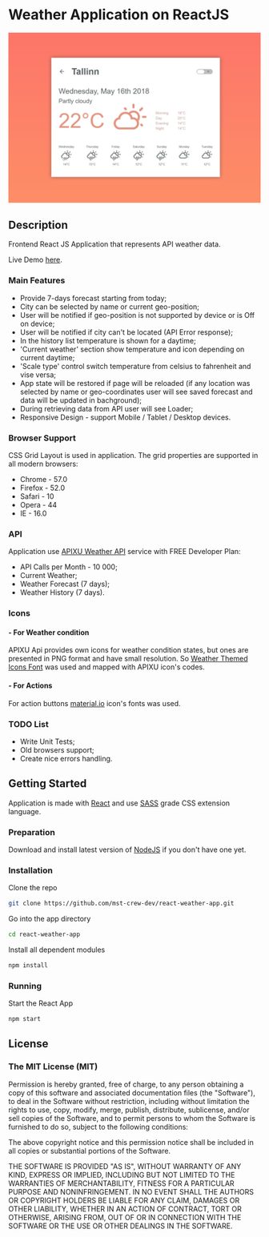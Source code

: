 # Weather Application on ReactJS
![Weather App](_mockup/weather.jpg "Weather App [ReactJS]")

## Description
Frontend React JS Application that represents API weather data.

Live Demo [here](https://mst-crew-dev.github.io/react-weather-app-build/).

### Main Features
* Provide 7-days forecast starting from today;
* City can be selected by name or current geo-position;
* User will be notified if geo-position is not supported by device or is Off on device;
* User will be notified if city can't be located (API Error response);
* In the history list temperature is shown for a daytime;
* 'Current weather' section show temperature and icon depending on current daytime;
* 'Scale type' control switch temperature from celsius to fahrenheit and vise versa;
* App state will be restored if page will be reloaded (if any location was selected by name or geo-coordinates user will see saved forecast and data will be updated in bachground);
* During retrieving data from API user will see Loader;
* Responsive Design - support Mobile / Tablet / Desktop devices.


### Browser Support
CSS Grid Layout is used in application. 
The grid properties are supported in all modern browsers:
* Chrome - 57.0
* Firefox - 52.0
* Safari - 10
* Opera - 44
* IE - 16.0

### API
Application use [APIXU Weather API](https://www.apixu.com/) service with FREE Developer Plan:
* API Calls per Month - 10 000;
* Current Weather;
* Weather Forecast (7 days);
* Weather History (7 days).

### Icons

#### - For Weather condition 
APIXU Api provides own icons for weather condition states, but ones are presented in PNG format and have small resolution. 
So [Weather Themed Icons Font](http://erikflowers.github.io/weather-icons/) was used and mapped with APIXU icon's codes.

#### - For Actions
For action buttons [material.io](https://material.io) icon's fonts was used.

### TODO List
* Write Unit Tests;
* Old browsers support;
* Create nice errors handling.

## Getting Started
Application is made with [React](https://reactjs.org/) and use [SASS](https://sass-lang.com/) grade CSS extension language.

### Preparation
Download and install latest version of [NodeJS](https://nodejs.org/) if you don't have one yet.

### Installation
Clone the repo

```bash
git clone https://github.com/mst-crew-dev/react-weather-app.git
```

Go into the app directory

```bash
cd react-weather-app
```

Install all dependent modules

```bash
npm install
```

### Running
Start the React App
```bash
npm start
```

## License
### The MIT License (MIT)

Permission is hereby granted, free of charge, to any person obtaining a copy of this software and associated documentation files (the "Software"), to deal in the Software without restriction, including without limitation the rights to use, copy, modify, merge, publish, distribute, sublicense, and/or sell copies of the Software, and to permit persons to whom the Software is furnished to do so, subject to the following conditions:

The above copyright notice and this permission notice shall be included in all copies or substantial portions of the Software.

THE SOFTWARE IS PROVIDED "AS IS", WITHOUT WARRANTY OF ANY KIND, EXPRESS OR IMPLIED, INCLUDING BUT NOT LIMITED TO THE WARRANTIES OF MERCHANTABILITY, FITNESS FOR A PARTICULAR PURPOSE AND NONINFRINGEMENT. IN NO EVENT SHALL THE AUTHORS OR COPYRIGHT HOLDERS BE LIABLE FOR ANY CLAIM, DAMAGES OR OTHER LIABILITY, WHETHER IN AN ACTION OF CONTRACT, TORT OR OTHERWISE, ARISING FROM, OUT OF OR IN CONNECTION WITH THE SOFTWARE OR THE USE OR OTHER DEALINGS IN THE SOFTWARE.


